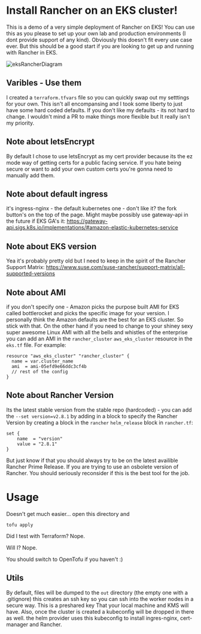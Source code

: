 # Install Rancher on an EKS cluster!

This is a demo of a very simple deployment of Rancher on EKS! You can use this as you please to set up your own lab and production environments (I dont provide support of any kind). Obviously this doesn't fit every use case ever. But this should be a good start if you are looking to get up and running with Rancher in EKS.

![eksRancherDiagram](https://github.com/vtrenton/eksRancher/assets/85969349/ea65521e-746e-41ad-9b85-96b5dd24f98d)

## Varibles - Use them
I created a `terraform.tfvars` file so you can quickly swap out my setttings for your own. This isn't all encompansing and I took some liberty to just have some hard coded defaults. If you don't like my defaults - its not hard to change. I wouldn't mind a PR to make things more flexible but It really isn't my priority.

## Note about letsEncrypt
By default I chose to use letsEncrypt as my cert provider because its the ez mode way of getting certs for a public facing service. If you hate being secure or want to add your own custom certs you're gonna need to manually add them.

## Note about default ingress
it's ingress-nginx - the default kubernetes one - don't like it? the fork button's on the top of the page. Might maybe possibly use gateway-api in the future if EKS GA's it: https://gateway-api.sigs.k8s.io/implementations/#amazon-elastic-kubernetes-service

## Note about EKS version
Yea it's probably pretty old but I need to keep in the spirit of the Rancher Support Matrix: https://www.suse.com/suse-rancher/support-matrix/all-supported-versions

## Note about AMI
if you don't specify one - Amazon picks the purpose built AMI for EKS called bottlerocket and picks the specific image for your version. I personally think the Amazon defaults are the best for an EKS cluster. So stick with that. On the other hand if you need to change to your shiney sexy super awesome Linux AMI with all the bells and whistles of the enterprise you can add an AMI in the `rancher_cluster` `aws_eks_cluster` resource in the `eks.tf` file. For example: 
```
resource "aws_eks_cluster" "rancher_cluster" {
  name = var.cluster_name
  ami  = ami-05efd9e66ddc3cf4b
  // rest of the config
}
```

## Note about Rancher Version
Its the latest stable version from the stable repo (hardcoded) - you can add the `--set version=v2.8.1` by adding in a block to specify the Rancher Version by creating a block in the `rancher` `helm_release` block in `rancher.tf`:
```
set {
    name  = "version"
    value = "2.8.1"
}
```
But just know if that you should always try to be on the latest availible Rancher Prime Release. If you are trying to use an osbolete version of Rancher. You should seriously reconsider if this is the best tool for the job.

# Usage

Doesn't get much easier... open this directory and
```
tofu apply
```
Did I test with Terraform? Nope.

Will I? Nope.

You should switch to OpenTofu if you haven't :)

## Utils
By default, files will be dumped to the `out` directory (the empty one with a .gitignore) this creates an ssh key so you can ssh into the worker nodes in a secure way. This is a preshared key That your local machine and KMS will have. Also, once the cluster is created a kubeconfig will be dropped in there as well. the helm provider uses this kubeconfig to install ingres-nginx, cert-manager and Rancher.
